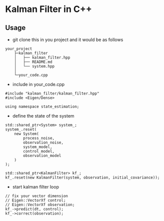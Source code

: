 # Kalman Filter in C++

## Usage
- git clone this in you project and it would be as follows
```
your_project
    ├─kalman_filter
    │   ├── kalman_filter.hpp
    │   ├── README.md
    │   └── system.hpp
    │
    └─your_code.cpp
```
- include in your_code.cpp 
```
#include "kalman_filter/kalman_filter.hpp"
#include <Eigen/Dense>

using namespace state_estimation;
```
- define the state of the system
```
std::shared_ptr<System> system_;
system_.reset(
    new System(
        process_noise, 
        observation_noise, 
        system_model, 
        control_model, 
        observation_model
    )
);

std::shared_ptr<KalmanFilter> kf_;
kf_.reset(new KalmanFilter(system, observation, initial_covariance));
```
- start kalman filter loop
```
// fix your vector dimension
// Eigen::VectorXf control;
// Eigen::VectorXf observation;
kf_->predict(dt, control);
kf_->correct(observation);
```